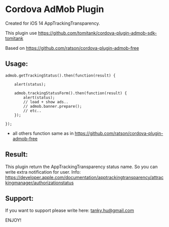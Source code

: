 # Cordova AdMob Plugin

Created for iOS 14 AppTrackingTransparency.

This plugin use https://github.com/tomitank/cordova-plugin-admob-sdk-tomitank

Based on https://github.com/ratson/cordova-plugin-admob-free

Usage:
-------------------------------------------------------
```
admob.getTrackingStatus().then(function(result) {

    alert(status);

    admob.trackingStatusForm().then(function(result) {
        alert(status);
        // load + show ads..
        // admob.banner.prepare();
        // etc..
    });

});
```

- all others function same as in https://github.com/ratson/cordova-plugin-admob-free

Result:
-------------------------------------------------------
This plugin return the AppTrackingTransparency status name. So you can write extra notification for user.
Info: https://developer.apple.com/documentation/apptrackingtransparency/attrackingmanager/authorizationstatus

Support:
-------------------------------------------------------
If you want to support please write here: tanky.hu@gmail.com

ENJOY!
